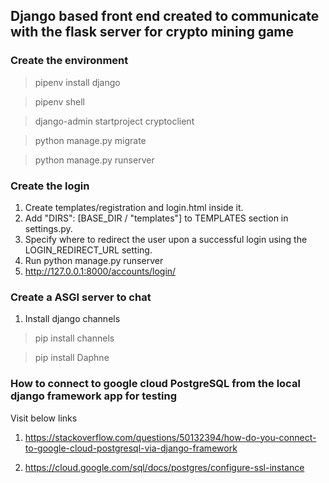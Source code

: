 ## Django based front end created to communicate with the flask server for crypto mining game

### Create the environment

> pipenv install django

> pipenv shell

> django-admin startproject cryptoclient

> python manage.py migrate

> python manage.py runserver

### Create the login

1. Create templates/registration and login.html inside it.
2. Add  "DIRS": [BASE_DIR / "templates"] to TEMPLATES  section in settings.py.
3. Specify where to redirect the user upon a successful login using the LOGIN_REDIRECT_URL setting.
4. Run  python manage.py runserver
5. http://127.0.0.1:8000/accounts/login/


### Create a ASGI server to chat 

1. Install django channels

> pip install channels

> pip install Daphne


### How to connect to google cloud PostgreSQL from the local django framework app for testing

Visit below links

1. https://stackoverflow.com/questions/50132394/how-do-you-connect-to-google-cloud-postgresql-via-django-framework

2. https://cloud.google.com/sql/docs/postgres/configure-ssl-instance